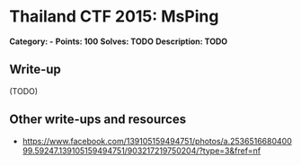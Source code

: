 # Thailand CTF 2015: MsPing

**Category: -**
**Points: 100**
**Solves: TODO**
**Description: TODO**

## Write-up

(TODO)

## Other write-ups and resources

* <https://www.facebook.com/139105159494751/photos/a.253651668040099.59247.139105159494751/903217219750204/?type=3&fref=nf>